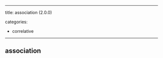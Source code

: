 
---
title: association (2.0.0)


categories:

- correlative

---
<!-- COMPUTER GENERATED PAGE!!! DO NOT EDIT DIRECTLY  -->
<!--    must be changed in scripts/templates.py which is processed by scripts/update_refs.py -->

## association
